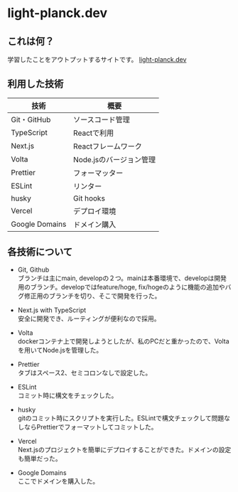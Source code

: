 # light-planck.dev

## これは何？
学習したことをアウトプットするサイトです。
[light-planck.dev](https://www.light-planck.dev/)

## 利用した技術
|  技術  |  概要  |
| ---- | ---- |
| Git・GitHub | ソースコード管理 |
| TypeScript | Reactで利用 |
|Next.js|Reactフレームワーク|
|Volta|Node.jsのバージョン管理|
|Prettier|フォーマッター|
|ESLint|リンター|
|husky|Git hooks|
|Vercel|デプロイ環境|
|Google Domains|ドメイン購入|

## 各技術について
- Git, Github  
ブランチは主にmain, developの２つ。mainは本番環境で、developは開発用のブランチ。developではfeature/hoge, fix/hogeのように機能の追加やバグ修正用のブランチを切り、そこで開発を行った。

- Next.js with TypeScript  
安全に開発でき、ルーティングが便利なので採用。

- Volta  
dockerコンテナ上で開発しようとしたが、私のPCだと重かったので、Voltaを用いてNode.jsを管理した。

- Prettier  
タブはスペース2、セミコロンなしで設定した。

- ESLint  
コミット時に構文をチェックした。

- husky  
gitのコミット時にスクリプトを実行した。ESLintで構文チェックして問題なしならPrettierでフォーマットしてコミットした。

- Vercel  
Next.jsのプロジェクトを簡単にデプロイすることができた。ドメインの設定も簡単だった。

- Google Domains  
ここでドメインを購入した。